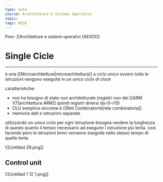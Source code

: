 ```yaml
---
type: nota
course: Architettura E Sistemi Operativi
topic: 
tags: AESO
---
```


Prev: [[Architetture e sistemi operativi (AESO)]]

# Single Cicle
---
è una [[Microarchitetture|microachitettura]] a _ciclo unico_ ovvero tutte le istruzioni vengono eseguite in un unico _ciclo di clock_

caratteristiche:
- non ha bisogno di stato non architetturale (registri non del [[ARM V7|architettura ARM]] quindi registri diversi da r0-r15)
- CLU semplice siccome è [[Reti Combinatorie|rete combinatoria]]
- memoria dati e istruzioni separate

utilizzando un unico ciclo per ogni istruzione bisogna rendere la lunghezza di questo quanto il tempo necessario ad eseguire l istruzione più lenta. cosi facendo pero le istruzioni brevi verranno eseguite nello stesso tempo di quelle lente

![[Untitled 29.png]]

## Control unit

![[Untitled 1 12 1.png]]
